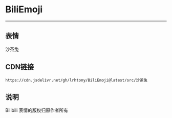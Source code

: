 
# BiliEmoji
---
## 表情
沙茶兔
## CDN链接
```
https://cdn.jsdelivr.net/gh/lrhtony/BiliEmoji@latest/src/沙茶兔
```
## 说明
Bilibili 表情的版权归原作者所有
